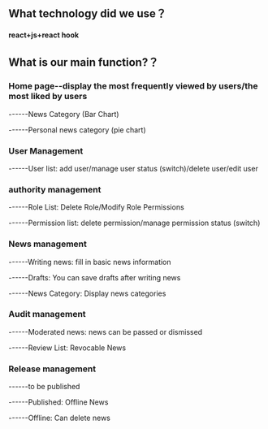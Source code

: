 
## What technology did we use？
#### react+js+react hook
## What is our main function?？

### Home page--display the most frequently viewed by users/the most liked by users

------News Category (Bar Chart)

------Personal news category (pie chart)

### User Management

------User list: add user/manage user status (switch)/delete user/edit user

### authority management

------Role List: Delete Role/Modify Role Permissions

------Permission list: delete permission/manage permission status (switch)

### News management

------Writing news: fill in basic news information

------Drafts: You can save drafts after writing news

------News Category: Display news categories

### Audit management

------Moderated news: news can be passed or dismissed

------Review List: Revocable News

### Release management

------to be published

------Published: Offline News

------Offline: Can delete news


